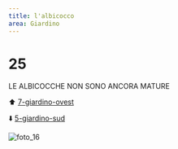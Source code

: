 ```yaml
---
title: l'albicocco
area: Giardino
---
```

# 25
LE ALBICOCCHE NON SONO ANCORA MATURE

⬆️ [7-giardino-ovest](7-giardino-ovest.md)

⬇️ [5-giardino-sud](5-giardino-sud.md)

![foto_16](_assets/preview_color/foto_16.jpg)